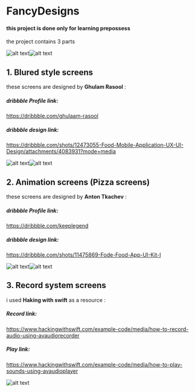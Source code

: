 # FancyDesigns
#### this project is done only for learning prepossess 
the project contains 3 parts 

![alt text](https://github.com/Zeglaty/FancyDesigns/blob/master/ScreenShots/Screen%20Shot%201.png)![alt text](https://github.com/Zeglaty/FancyDesigns/blob/master/CellColorPhotoBased/Assets.xcassets/fin.imageset/fin.png)

## 1. Blured style screens
these screens are designed by **Ghulam Rasool** :

##### dribbble Profile link:
https://dribbble.com/ghulaam-rasool
##### dribbble design link:
https://dribbble.com/shots/12473055-Food-Mobile-Application-UX-UI-Design/attachments/4083931?mode=media

![alt text](https://github.com/Zeglaty/FancyDesigns/blob/master/ScreenShots/Screen%20Shot%202.png)![alt text](https://github.com/Zeglaty/FancyDesigns/blob/master/ScreenShots/Screen%20Shot%205.png)


## 2. Animation screens (Pizza screens)
these screens are designed by **Anton Tkachev** :

##### dribbble Profile link:
https://dribbble.com/keeplegend
##### dribbble design link:
https://dribbble.com/shots/11475869-Fode-Food-App-UI-Kit-I

![alt text](https://github.com/Zeglaty/FancyDesigns/blob/master/ScreenShots/Screen%20Shot%203.png)![alt text](https://github.com/Zeglaty/FancyDesigns/blob/master/ScreenShots/Screen%20Shot%206.png)


## 3. Record system screens
i used **Haking with swift** as a resource  :

##### Record link:
https://www.hackingwithswift.com/example-code/media/how-to-record-audio-using-avaudiorecorder
##### Play link:
https://www.hackingwithswift.com/example-code/media/how-to-play-sounds-using-avaudioplayer

![alt text](https://github.com/Zeglaty/FancyDesigns/blob/master/ScreenShots/Screen%20Shot%204.png)
